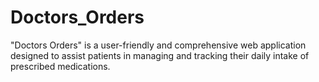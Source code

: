 # Doctors_Orders
"Doctors Orders" is a user-friendly and comprehensive web application designed to assist patients in managing and tracking their daily intake of prescribed medications. 
